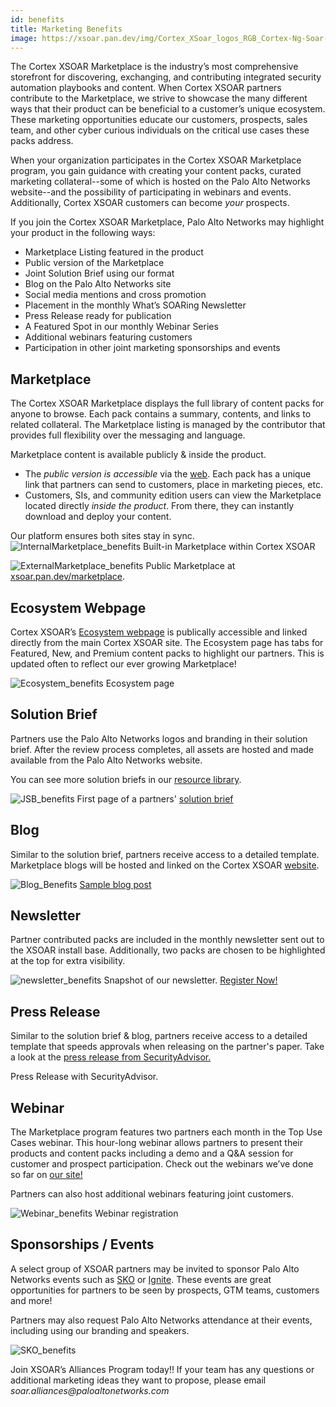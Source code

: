 ```yaml
---
id: benefits
title: Marketing Benefits
image: https://xsoar.pan.dev/img/Cortex_XSoar_logos_RGB_Cortex-Ng-Soar-Horizontal_250_white.png
---
```


The Cortex XSOAR Marketplace is the industry’s most comprehensive storefront for discovering, exchanging, and contributing integrated security automation playbooks and content. When Cortex XSOAR partners contribute to the Marketplace, we strive to showcase the many different ways that their product can be beneficial to a customer’s unique ecosystem. These marketing opportunities educate our customers, prospects, sales team, and other cyber curious individuals on the critical use cases these packs address.

When your organization participates in the Cortex XSOAR Marketplace program, you gain guidance with creating your content packs, curated marketing collateral--some of which is hosted on the Palo Alto Networks website--and the possibility of participating in webinars and events. Additionally, Cortex XSOAR customers can become *your* prospects. 

If you join the Cortex XSOAR Marketplace, Palo Alto Networks may highlight your product in the following ways: 
* Marketplace Listing featured in the product 
* Public version of the Marketplace 
* Joint Solution Brief using our format  
* Blog on the Palo Alto Networks site
* Social media mentions and cross promotion
* Placement in the monthly What’s SOARing Newsletter 
* Press Release ready for publication
* A Featured Spot in our monthly Webinar Series
* Additional webinars featuring customers 
* Participation in other joint marketing sponsorships and events

## Marketplace
The Cortex XSOAR Marketplace displays the full library of content packs for anyone to browse. Each pack contains a summary, contents, and links to related collateral. The Marketplace listing is managed by the contributor that provides full flexibility over the messaging and language. 

Marketplace content is available publicly & inside the product. 
* The _public version is accessible_ via the [web](https://xsoar.pan.dev/marketplace). Each pack has a unique link that partners can send to customers, place in marketing pieces, etc. 
* Customers, SIs, and community edition users can view the Marketplace located directly _inside the product_. From there, they can instantly download and deploy your content.

Our platform ensures both sites stay in sync. 
![InternalMarketplace_benefits](../doc_imgs/partners/InternalMarketplace_benefits.png)
Built-in Marketplace within Cortex XSOAR

![ExternalMarketplace_benefits](../doc_imgs/partners/ExternalMarketplace_benefits.png)
Public Marketplace at [xsoar.pan.dev/marketplace](xsoar.pan.dev/marketplace).

## Ecosystem Webpage
Cortex XSOAR’s [Ecosystem webpage](https://www.paloaltonetworks.com/cortex/xsoar-ecosystem) is publically accessible and linked directly from the main Cortex XSOAR site. The Ecosystem page has tabs for Featured, New, and Premium content packs to highlight our partners. This is updated often to reflect our ever growing Marketplace! 

![Ecosystem_benefits](../doc_imgs/partners/Ecosystem_benefits.png)
Ecosystem page

## Solution Brief
Partners use the Palo Alto Networks logos and branding in their solution brief. After the review process completes, all assets are hosted and made available from the Palo Alto Networks website. 

You can see more solution briefs in our [resource library](https://www.paloaltonetworks.com/resources.html?q=*%3A*&_charset_=UTF-8&fq=PRODUCTS0_DFACET%3Apan%253Aresource-center%252Fproducts0%252Fdemisto&fq=RC_TYPE_DFACET%3Apan%253Aresource-center%252Frc-type%252Fdatasheet).

![JSB_benefits](../doc_imgs/partners/JSB_benefits.png)
First page of a partners' [solution brief](https://www.paloaltonetworks.com/content/dam/pan/en_US/assets/pdf/xsoar-integrations/safebreach-solution-brief.pdf)

## Blog
Similar to the solution brief, partners receive access to a detailed template. Marketplace blogs will be hosted and linked on the Cortex XSOAR [website](https://www.paloaltonetworks.com/blog/security-operations/).

![Blog_Benefits](../doc_imgs/partners/Blog_Benefits.png)
[Sample blog post](https://www.paloaltonetworks.com/blog/security-operations/siem-splunk-qradar-xsoar/)

## Newsletter 
Partner contributed packs are included in the monthly newsletter sent out to the XSOAR install base. Additionally, two packs are chosen to be highlighted at the top for extra visibility. 

![newsletter_benefits](../doc_imgs/partners/Newsletter_benefits.png)
Snapshot of our newsletter. [Register Now!](https://start.paloaltonetworks.com/cortex-xsoar-whats-soaring-newsletter.html)

## Press Release
Similar to the solution brief & blog, partners receive access to a detailed template that speeds approvals when releasing on the partner's paper. Take a look at the [press release from SecurityAdvisor.](https://www.businesswire.com/news/home/20210426005118/en/SecurityAdvisor-Joins-Palo-Alto-Networks-Cortex-XSOAR-Marketplace)

<img srcset="../doc_imgs/partners/PressRelease_benefits.png 2x" />
<br>
Press Release with SecurityAdvisor. 

## Webinar
The Marketplace program features two partners each month in the Top Use Cases webinar. This hour-long webinar allows partners to present their products and content packs including a demo and a Q&A session for customer and prospect participation. Check out the webinars we’ve done so far on [our site!](https://register.paloaltonetworks.com/cortexxsoartopusecaseswebinarseries)

 Partners can also host additional webinars featuring joint customers. 

![Webinar_benefits](../doc_imgs/partners/Webinar_benefits_copy.png)
Webinar registration 

## Sponsorships / Events
A select group of XSOAR partners may be invited to sponsor Palo Alto Networks events such as [SKO](https://www.panwsko.com/) or [Ignite](https://www.ignite.paloaltonetworks.com/). These events are great opportunities for partners to be seen by prospects, GTM teams, customers and more!

Partners may also request  Palo Alto Networks attendance at  their events, including using our  branding and speakers. 

![SKO_benefits](../doc_imgs/partners/SKO_benefits.png)

Join XSOAR’s Alliances Program today!! If your team has any questions or additional marketing ideas they want to propose, please email _soar.alliances@paloaltonetworks.com_
